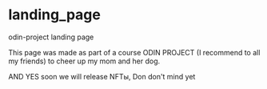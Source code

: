 # landing_page
odin-project landing page

This page was made as part of a course ODIN PROJECT (I recommend to all my friends) to cheer up my mom and her dog.

AND YES soon we will release NFTы, Don don't mind yet
